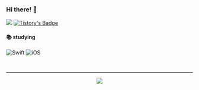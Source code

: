 ### Hi there! 👋

<img src="https://img.shields.io/badge/zooxop@gmail.com-EA4335?style=plastic&logo=Gmail&logoColor=white"/> [![Tistory's Badge](https://github-readme-tistory-card.vercel.app/api/badge?name=Tech-blog&theme=dark)](https://cloverlaun.tistory.com/) 

#### 📚 studying 

<img alt="Swift" src ="https://img.shields.io/badge/Swift-F05138.svg?&style=for-the-badge&logo=Swift&logoColor=white"/> <img alt="iOS" src ="https://img.shields.io/badge/iOS-000000.svg?&style=for-the-badge&logo=iOS&logoColor=white"/>


<br/>


<!-- 
  # 💪 Skills & Tools 🛠

  <img src="https://img.shields.io/badge/Delphi-EE1F35?style=plastic&logo=Delphi&logoColor=white"/> <img src="https://img.shields.io/badge/MsSQL-CC2927?style=plastic&logo=Microsoft-SQL-Server&logoColor=white"/>

  <img src="https://img.shields.io/badge/Spring-6DB33F?style=plastic&logo=Spring&logoColor=white"/> <img src="https://img.shields.io/badge/Gradle-02303A?style=plastic&logo=Gradle&logoColor=white"/> -->

<hr/>

<p align="center">
  <img src="https://github-readme-stats.vercel.app/api?username=zooxop&show_icons=true&theme=dracula&include_all_commits=true"/>
</p>
